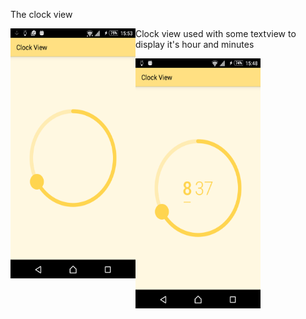 The clock view

<a href="url"><img src="https://github.com/icostel/ClockView/blob/master/just_clock_view.png" align="left" height="400" width="200" ></a>

Clock view used with some textview to display it's hour and minutes

<a href="url"><img src="https://github.com/icostel/ClockView/blob/master/clock_view_screenshot.png" align="left" height="400" width="200" ></a>
